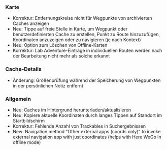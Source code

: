 
### Karte
- Korrektur: Entfernungskreise nicht für Wegpunkte von archivierten Caches anzeigen
- Neu: Tippe auf freie Stelle in Karte, um Wegpunkt oder benutzerdefinierten Cache zu erstellen, Punkt zu Route hinzuzufügen, Koordinaten anzuzeigen oder zu navigieren (je nach Kontext)
- Neu: Option zum Löschen von Offline-Karten
- Korrektur: Lab Adventure-Einträge in individuellen Routen werden nach der Bearbeitung nicht mehr als solche erkannt

### Cache-Details
- Änderung: Größenprüfung während der Speicherung von Wegpunkten in der persönlichen Notiz entfernt

### Allgemein
- Neu: Caches im Hintergrund herunterladen/aktualisieren
- Neu: Kopiere aktuelle Koordinaten durch langes Tippen auf Standort im Startbildschirm
- Korrektur: Fehlende Anzahl von Trackables in Suchergebnissen
- New: Navigation method "Other external apps (coords only)" to invoke external navigation app with just coordinates (helps with Here WeGo in offline mode)

